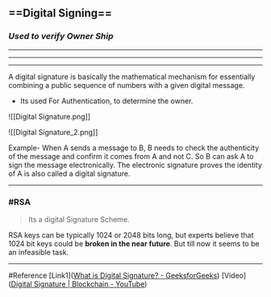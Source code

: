 ## ==Digital Signing==

### ***Used to verify Owner Ship***
---
---
---
A digital signature is basically the mathematical mechanism for essentially combining a public sequence of numbers with a given digital message.
- Its used For Authentication, to determine the owner.

![[Digital Signature.png]]

![[Digital Signature_2.png]]

Example-
		When A sends a message to B, B needs to check the authenticity of the message and confirm it comes from A and not C. So B can ask A to sign the message electronically. The electronic signature proves the identity of A is also called a digital signature.

---
### #RSA
> Its a digital Signature Scheme. 

RSA keys can be typically 1024 or 2048 bits long, but experts believe that 1024 bit keys could be **broken in the near future**. But till now it seems to be an infeasible task.


---
#Reference
[Link1]([What is Digital Signature? - GeeksforGeeks](https://www.geeksforgeeks.org/what-is-digital-signature/))
[Video]([Digital Signature | Blockchain - YouTube](https://www.youtube.com/watch?v=06Un2_F4Y0E&ab_channel=SunnyClassroom))
